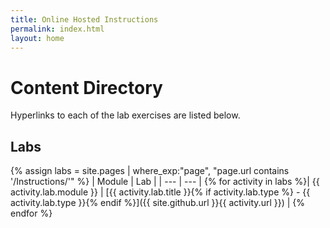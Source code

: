 ```yaml
---
title: Online Hosted Instructions
permalink: index.html
layout: home
---
```


# Content Directory


Hyperlinks to each of the lab exercises are listed below.

## Labs

{% assign labs = site.pages | where_exp:"page", "page.url contains '/Instructions/'" %}
| Module | Lab |
| --- | --- | 
{% for activity in labs  %}| {{ activity.lab.module }} | [{{ activity.lab.title }}{% if activity.lab.type %} - {{ activity.lab.type }}{% endif %}]({{ site.github.url }}{{ activity.url }}) |
{% endfor %}

